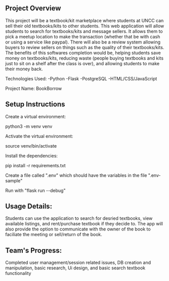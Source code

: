 ## Project Overview
This project will be a textbook/kit marketplace where students at UNCC can sell their old textbooks/kits to other students. This web application will allow students to search for textbooks/kits and message sellers. It allows them to pick a meetup location to make the transaction (whether that be with cash or using a service like paypal). There will also be a review system allowing buyers to review sellers on things such as the quality of their textbooks/kits. The benefits of this softwares completion would be, helping students save money on textbooks/kits, reducing waste (people buying textbooks and kits just to sit on a shelf after the class is over), and allowing students to make their money back.

Technologies Used:
-Python
-Flask
-PostgreSQL
-HTML/CSS/JavaScript

Project Name: BookBorrow

## Setup Instructions

Create a virtual environment:

python3 -m venv venv

Activate the virtual environment:

source venv/bin/activate

Install the dependencies:

pip install -r requirements.txt

Create a file called ".env" which should have the variables in the file ".env-sample"

Run with "flask run --debug"

## Usage Details:
Students can use the application to search for desried textbooks, view available listings, and rent/purchase textbook if they decide to. The app will also provide the option to communicate with the owner of the book to faciliate the meeting or sell/return of the book.

## Team's Progress:
Completed user management/session related issues, DB creation and manipulation, basic research, Ui design, and basic search textbook functionality
